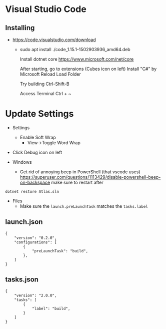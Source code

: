 # Visual Studio Code


## Installing

* https://code.visualstudio.com/download
  - sudo apt install ./code_1.15.1-1502903936_amd64.deb

	Install dotnet core
		https://www.microsoft.com/net/core

	After starting, go to extensions (Cubes icon on left)
		Install "C#" by Microsoft
      Reload
      Load Folder

    Try building
      Ctrl-Shift-B

    Access Terminal
      Ctrl + ~

# Update Settings

* Settings
  - Enable Soft Wrap
    - View->Toggle Word Wrap

* Click Debug icon on left

* Windows
  - Get rid of annoying beep in PowerShell (that vscode uses)
    https://superuser.com/questions/1113429/disable-powershell-beep-on-backspace
    make sure to restart after


`dotnet restore Atlas.sln`

- Files
  - Make sure the `launch.preLaunchTask` matches the `tasks.label`

## launch.json
```
{
    "version": "0.2.0",
    "configurations": [
        {
            "preLaunchTask": "build",
        },
    ]
}
```
## tasks.json
```
{
    "version": "2.0.0",
    "tasks": [
        {
            "label": "build",
        }
    ]
}
```